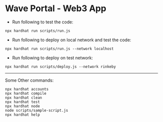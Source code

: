 # Wave Portal - Web3 App

- Run following to test the code:

```shell
npx hardhat run scripts/run.js
```

- Run following to deploy on local network and test the code:

```shell
npx hardhat run scripts/run.js --network localhost
```

- Run following to deploy on test network:

```shell
npx hardhat run scripts/deploy.js --network rinkeby
```

-----------

 Some Other commands:
```shell
npx hardhat accounts
npx hardhat compile
npx hardhat clean
npx hardhat test
npx hardhat node
node scripts/sample-script.js
npx hardhat help
```
